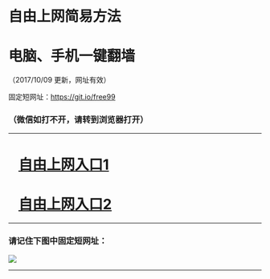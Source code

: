 ﻿# 自由上网简易方法

# 电脑、手机一键翻墙

（2017/10/09 更新，网址有效）

固定短网址：https://git.io/free99

### （微信如打不开，请转到浏览器打开）


***





# &nbsp;&nbsp; <a href="http://ft2640726093.fwq-tz-1001.info/fwqtz01.html?t=100900117111 " target="_blank">自由上网入口1</a>
# &nbsp;&nbsp; <a href="http://ft1850315415.fwq-tz-1002.info/fwqtz02.html?t=100900122687 " target="_blank">自由上网入口2</a>
***

### 请记住下图中固定短网址：

<img src="https://s3-us-west-2.amazonaws.com/fwq-1001/yjfq-20170905okok.png" /> 


***

